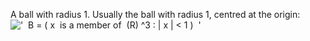 A ball with radius 1. Usually the ball with radius 1, centred at the
origin:
!['  B = ( x  is a member of  (R) \^3 : | x | \< 1 )  '](../dictionary/equation_images/3604.1..png)
